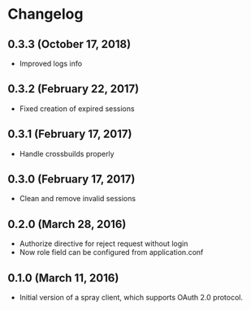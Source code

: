 # Changelog

## 0.3.3 (October 17, 2018)
 * Improved logs info 

## 0.3.2 (February 22, 2017)

* Fixed creation of expired sessions

## 0.3.1 (February 17, 2017)

* Handle crossbuilds properly

## 0.3.0 (February 17, 2017)

* Clean and remove invalid sessions

## 0.2.0 (March 28, 2016)

* Authorize directive for reject request without login
* Now role field can be configured from application.conf

## 0.1.0 (March 11, 2016)

* Initial version of a spray client, which supports OAuth 2.0 protocol.
